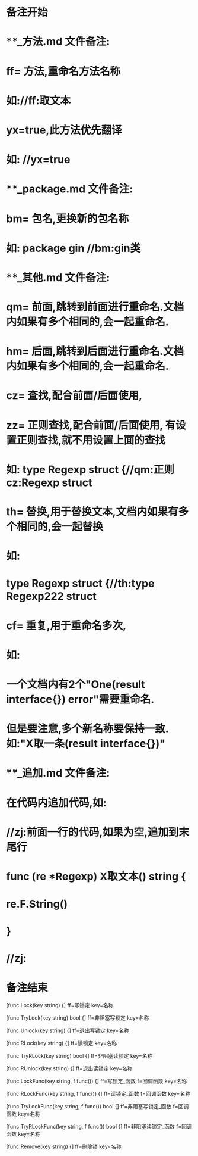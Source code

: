 # 备注开始
# **_方法.md 文件备注:
# ff= 方法,重命名方法名称
# 如://ff:取文本
#
# yx=true,此方法优先翻译
# 如: //yx=true

# **_package.md 文件备注:
# bm= 包名,更换新的包名称 
# 如: package gin //bm:gin类

# **_其他.md 文件备注:
# qm= 前面,跳转到前面进行重命名.文档内如果有多个相同的,会一起重命名.
# hm= 后面,跳转到后面进行重命名.文档内如果有多个相同的,会一起重命名.
# cz= 查找,配合前面/后面使用,
# zz= 正则查找,配合前面/后面使用, 有设置正则查找,就不用设置上面的查找
# 如: type Regexp struct {//qm:正则 cz:Regexp struct
#
# th= 替换,用于替换文本,文档内如果有多个相同的,会一起替换
# 如:
# type Regexp struct {//th:type Regexp222 struct
#
# cf= 重复,用于重命名多次,
# 如: 
# 一个文档内有2个"One(result interface{}) error"需要重命名.
# 但是要注意,多个新名称要保持一致. 如:"X取一条(result interface{})"

# **_追加.md 文件备注:
# 在代码内追加代码,如:
# //zj:前面一行的代码,如果为空,追加到末尾行
# func (re *Regexp) X取文本() string { 
# re.F.String()
# }
# //zj:
# 备注结束

[func Lock(key string) {]
ff=写锁定
key=名称

[func TryLock(key string) bool {]
ff=非阻塞写锁定
key=名称

[func Unlock(key string) {]
ff=退出写锁定
key=名称

[func RLock(key string) {]
ff=读锁定
key=名称

[func TryRLock(key string) bool {]
ff=非阻塞读锁定
key=名称

[func RUnlock(key string) {]
ff=退出读锁定
key=名称

[func LockFunc(key string, f func()) {]
ff=写锁定_函数
f=回调函数
key=名称

[func RLockFunc(key string, f func()) {]
ff=读锁定_函数
f=回调函数
key=名称

[func TryLockFunc(key string, f func()) bool {]
ff=非阻塞写锁定_函数
f=回调函数
key=名称

[func TryRLockFunc(key string, f func()) bool {]
ff=非阻塞读锁定_函数
f=回调函数
key=名称

[func Remove(key string) {]
ff=删除锁
key=名称
